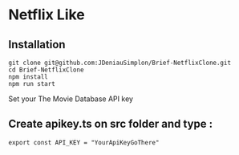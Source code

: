 # Netflix Like

## Installation

```
git clone git@github.com:JDeniauSimplon/Brief-NetflixClone.git
cd Brief-NetflixClone
npm install
npm run start
```

Set your The Movie Database API key

## Create apikey.ts on src folder and type :

```
export const API_KEY = "YourApiKeyGoThere"

```
